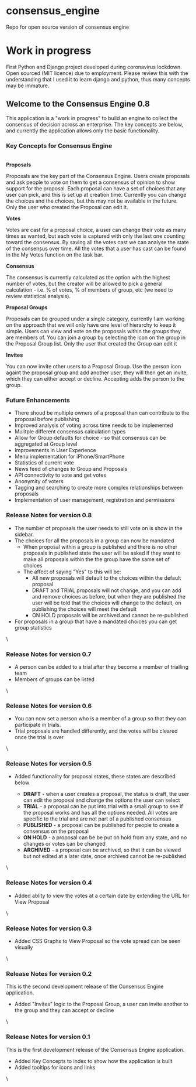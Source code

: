 # consensus_engine
Repo for open source version of consensus engine

# Work in progress
First Python and Django project developed during coronavirus lockdown.
Open sourced (MIT licence) due to employment.
Please review this with the understanding that I used it to learn django and python, thus many concepts may be immature.

Welcome to the Consensus Engine 0.8
-----------------------------------

This application is a "work in progress" to build an engine to collect
the consensus of decision across an enterprise. The key concepts are
below, and currently the application allows only the basic
functionality.

### Key Concepts for Consensus Engine

\
 **Proposals**

Proposals are the key part of the Consensus Engine. Users create
proposals and ask people to vote on them to get a consensus of opinion
to show support for the proposal. Each proposal can have a set of
choices that any user can pick, and this is set up at creation time.
Currently you can change the choices and the choices, but this may not
be available in the future. Only the user who created the Proposal can
edit it.

**Votes**

Votes are cast for a proposal choice, a user can change their vote as
many times as wanted, but each vote is captured with only the last one
counting toward the consensus. By saving all the votes cast we can
analyse the state of the consensus over time. All the votes that a user
has cast can be found in the My Votes function on the task bar.

**Consensus**

The consensus is currently calculated as the option with the highest
number of votes, but the creator will be allowed to pick a general
calculation - i.e. % of votes, % of members of group, etc (we need to
review statistical analysis).

**Proposal Groups**

Proposals can be grouped under a single category, currently I am working
on the approach that we will only have one level of hierarchy to keep it
simple. Users can view and vote on the proposals within the groups they
are members of. You can join a group by selecting the icon on the group
in the Proposal Group list. Only the user that created the Group can
edit it

**Invites**

You can now invite other users to a Proposal Group. Use the person icon
againt the proposal group and add another user, they will then get an
invite, which they can either accept or decline. Accepting adds the
person to the group.

### Future Enhancements

-   There shoud be multiple owners of a proposal than can contribute to
    the proposal before publishing
-   Improved analysis of voting across time needs to be implemented
-   Mulitple different consensus calculation types
-   Allow for Group defaults for choice - so that consensus can be
    aggregated at Group level
-   Improvements in User Experience
-   Menu implementation for iPhone/SmartPhone
-   Statistics of current vote
-   News feed of changes to Group and Proposals
-   API connectivity to vote and get votes
-   Anonymity of voters
-   Tagging and searching to create more complex relationships between
    proposals
-   Implementation of user management, registration and permissions

### Release Notes for version 0.8

-   The number of proposals the user needs to still vote on is show in
    the sidebar.
-   The choices for all the proposals in a group can now be mandated
    -   When proposal within a group is published and there is no other
        proposals in published state the user will be asked if they want
        to make all proposals within the the group have the same set of
        choices
    -   The affect of saying "Yes" to this will be:
        -   All new proposals will default to the choices within the
            default proposal
        -   DRAFT and TRIAL proposals will not change, and you can add
            and remove choices as before, but when they are published
            the user will be told that the choices will change to the
            default, on publishing the choices will meet the default
        -   ON HOLD proposals will be archived and cannot be
            re-published
-   For proposals in a group that have a mandated choices you can get
    group statistics

\

### Release Notes for version 0.7

-   A person can be added to a trial after they become a member of
    trialling team
-   Members of groups can be listed

\

### Release Notes for version 0.6

-   You can now set a person who is a member of a group so that they can
    participate in trials.
-   Trial proposals are handled differently, and the votes will be
    cleared once the trial is over

\

### Release Notes for version 0.5

-   Added functionality for proposal states, these states are described
    below

    -   **DRAFT** - when a user creates a proposal, the status is draft,
        the user can edit the proposal and change the options the user
        can select
    -   **TRIAL** - a proposal can be put into trial with a small group
        to see if the proposal works and has all the options needed. All
        votes are specific to the trial and are not part of a published
        consensus
    -   **PUBLISHED** - a proposal can be published for people to create
        a consensus on the proposal
    -   **ON HOLD** - a proposal can be be put on hold from any state,
        and no changes or votes can be changed
    -   **ARCHIVED** - a proposal can be archived, so that it can be
        viewed but not edited at a later date, once archived cannot be
        re-published

\

### Release Notes for version 0.4

-   Added ablity to view the votes at a certain date by extending the
    URL for View Proposal

\

### Release Notes for version 0.3

-   Added CSS Graphs to View Proposal so the vote spread can be seen
    visually

\

### Release Notes for version 0.2

This is the second development release of the Consensus Engine
application.

-   Added "Invites" logic to the Proposal Group, a user can invite
    another to the group and they can accept or decline

\

### Release Notes for version 0.1

This is the first development release of the Consensus Engine
application.

-   Added Key Concepts to index to show how the application is built
-   Added tooltips for icons and links

\

